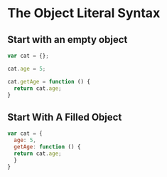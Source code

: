 # The Object Literal Syntax

## Start with an empty object
```javascript
var cat = {};

cat.age = 5;

cat.getAge = function () {
  return cat.age;
}
```
## Start With A Filled Object
```javascript
var cat = {
  age: 5,
  getAge: function () {
  return cat.age;
  }
}
```
